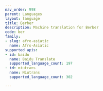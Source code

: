 ```yaml
---
nav_order: 998
parent: Languages
layout: language
title: Berber
description: Machine translation for Berber
code: ber
family:
- slug: afro-asiatic
  name: Afro-Asiatic
supported_apis:
- id: baidu
  name: Baidu Translate
  supported_language_count: 197
- id: niutrans
  name: Niutrans
  supported_language_count: 302

---
```



